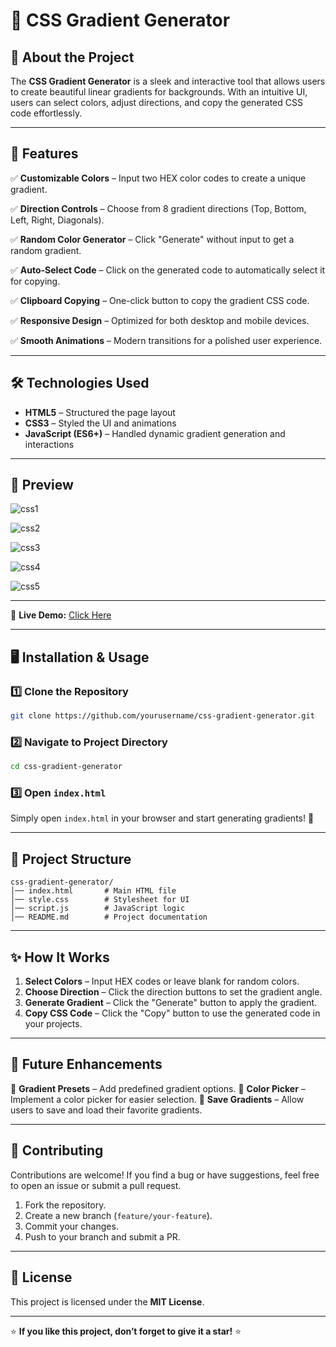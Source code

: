 # 🌈 CSS Gradient Generator


## 🎨 About the Project
The **CSS Gradient Generator** is a sleek and interactive tool that allows users to create beautiful linear gradients for backgrounds. With an intuitive UI, users can select colors, adjust directions, and copy the generated CSS code effortlessly.

---

## 🚀 Features

✅ **Customizable Colors** – Input two HEX color codes to create a unique gradient.

✅ **Direction Controls** – Choose from 8 gradient directions (Top, Bottom, Left, Right, Diagonals).

✅ **Random Color Generator** – Click "Generate" without input to get a random gradient.

✅ **Auto-Select Code** – Click on the generated code to automatically select it for copying.

✅ **Clipboard Copying** – One-click button to copy the gradient CSS code.

✅ **Responsive Design** – Optimized for both desktop and mobile devices.

✅ **Smooth Animations** – Modern transitions for a polished user experience.

---

## 🛠️ Technologies Used
- **HTML5** – Structured the page layout
- **CSS3** – Styled the UI and animations
- **JavaScript (ES6+)** – Handled dynamic gradient generation and interactions

---

## 📸 Preview
![css1](https://github.com/user-attachments/assets/9c295645-4d46-439d-8304-964653666982)

![css2](https://github.com/user-attachments/assets/b6e1675e-ab16-4a36-85ca-ac16b8ddc9e1)

![css3](https://github.com/user-attachments/assets/be963946-c484-4e8e-8c21-557b49d64107)

![css4](https://github.com/user-attachments/assets/6fccb843-7c0c-4cf3-9560-67eb832b18b3)

![css5](https://github.com/user-attachments/assets/adb1f7e1-4e9a-4b1c-9bba-0896b6a175f4)

---

🔗 **Live Demo:** [Click Here](https://css-gradient-generator-brown.vercel.app/) 

---

## 🖥️ Installation & Usage

### 1️⃣ Clone the Repository
```bash
git clone https://github.com/yourusername/css-gradient-generator.git
```

### 2️⃣ Navigate to Project Directory
```bash
cd css-gradient-generator
```

### 3️⃣ Open `index.html`
Simply open `index.html` in your browser and start generating gradients! 🎨

---

## 📂 Project Structure
```
css-gradient-generator/
│── index.html       # Main HTML file
│── style.css        # Stylesheet for UI
│── script.js        # JavaScript logic
│── README.md        # Project documentation
```

---

## ✨ How It Works
1. **Select Colors** – Input HEX codes or leave blank for random colors.
2. **Choose Direction** – Click the direction buttons to set the gradient angle.
3. **Generate Gradient** – Click the "Generate" button to apply the gradient.
4. **Copy CSS Code** – Click the "Copy" button to use the generated code in your projects.

---

## 🎯 Future Enhancements
🚀 **Gradient Presets** – Add predefined gradient options.
🎨 **Color Picker** – Implement a color picker for easier selection.
📌 **Save Gradients** – Allow users to save and load their favorite gradients.

---

## 🤝 Contributing
Contributions are welcome! If you find a bug or have suggestions, feel free to open an issue or submit a pull request.

1. Fork the repository.
2. Create a new branch (`feature/your-feature`).
3. Commit your changes.
4. Push to your branch and submit a PR.

---

## 📜 License
This project is licensed under the **MIT License**.

---

⭐ **If you like this project, don’t forget to give it a star!** ⭐

